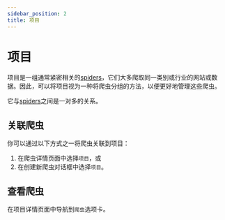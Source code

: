 ```yaml
---
sidebar_position: 2
title: 项目
---
```


# 项目

项目是一组通常紧密相关的[spiders](../spider/index.md)，它们大多爬取同一类别或行业的网站或数据。因此，可以将项目视为一种将爬虫分组的方法，以便更好地管理这些爬虫。

它与[spiders](../spider/index.md)之间是一对多的关系。

## 关联爬虫

你可以通过以下方式之一将爬虫关联到项目：

1. 在爬虫详情页面中选择`项目`，或
2. 在创建新爬虫对话框中选择`项目`。

## 查看爬虫

在项目详情页面中导航到`爬虫`选项卡。